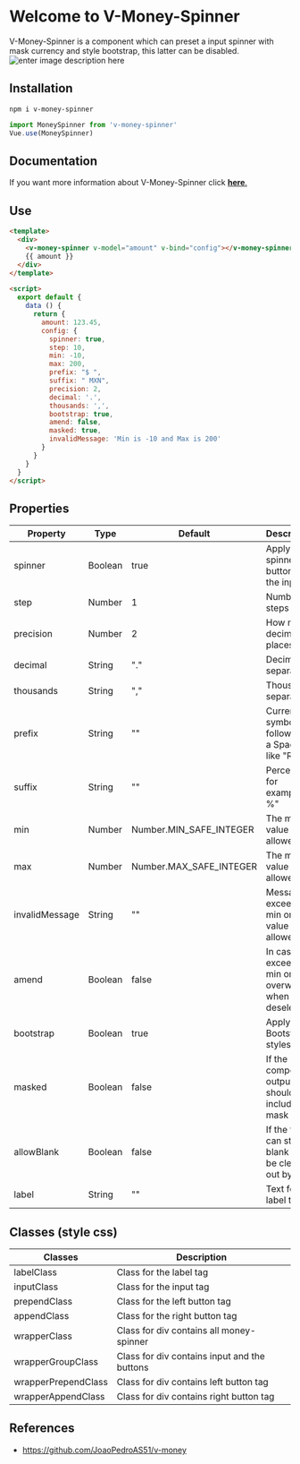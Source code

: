 # Welcome to V-Money-Spinner
V-Money-Spinner is a component which can preset a input spinner with mask currency and style bootstrap, this latter can be disabled.
![enter image description here](https://joserick.com/v_money_spinner/v_money_spinner.gif)
## Installation
```
npm i v-money-spinner
```
```js
import MoneySpinner from 'v-money-spinner'
Vue.use(MoneySpinner)
```

## Documentation

If you want more information about V-Money-Spinner click [**here**.](https://joserick.com/v_money_spinner/)

## Use
```html
<template>
  <div>
    <v-money-spinner v-model="amount" v-bind="config"></v-money-spinner>
    {{ amount }}
  </div>
</template>

<script>
  export default {
    data () {
      return {
        amount: 123.45,
        config: {
          spinner: true,
          step: 10,
          min: -10,
          max: 200,
          prefix: "$ ",
          suffix: " MXN",
          precision: 2,
          decimal: '.',
          thousands: ',',
          bootstrap: true,
          amend: false,
          masked: true,
          invalidMessage: 'Min is -10 and Max is 200'
        }
      }
    }
  }
</script>
```

## Properties
| Property       | Type    | Default                 | Description                                                 |
|----------------|---------|-------------------------|---------------------------------------------------------    |
| spinner        | Boolean | true                    | Apply spinner buttons to the input                          |
| step           | Number  | 1                       | Number of steps                                             |
| precision      | Number  | 2                       | How many decimal places                                     |
| decimal        | String  | "."                     | Decimal separator                                           |
| thousands      | String  | ","                     | Thousands separator                                         |
| prefix         | String  | ""                      | Currency symbol followed by a Space, like "R$ "             |
| suffix         | String  | ""                      | Percentage for example: " %"                                |
| min            | Number  | Number.MIN_SAFE_INTEGER | The min value allowed                                       |
| max            | Number  | Number.MAX_SAFE_INTEGER | The max value allowed                                       |
| invalidMessage | String  | ""                      | Message if exceeding min or max value allowed               |
| amend          | Boolean | false                   | In case of exceeding min or max, overwrite it when deselect |
| bootstrap      | Boolean | true                    | Apply Bootstrap styles                                      |
| masked         | Boolean | false                   | If the component output should include the mask or not      |
| allowBlank     | Boolean | false                   | If the field can start blank and be cleared out by user     |
| label          | String  | ""                      | Text for label tag                                          |

## Classes (style css)
| Classes             | Description                                                                                |
|---------------------|--------------------------------------------------------------------------------------------|
| labelClass          | Class for the label tag                                                                    |
| inputClass          | Class for the input tag                                                                    |
| prependClass        | Class for the left button tag                                                              |
| appendClass         | Class for the right button tag                                                             |
| wrapperClass        | Class for div contains all money-spinner                                                   |
| wrapperGroupClass   | Class for div contains input and the buttons                                               |
| wrapperPrependClass | Class for div contains left button tag                                                     |
| wrapperAppendClass  | Class for div contains right button tag                                                    |

## References

 - https://github.com/JoaoPedroAS51/v-money
